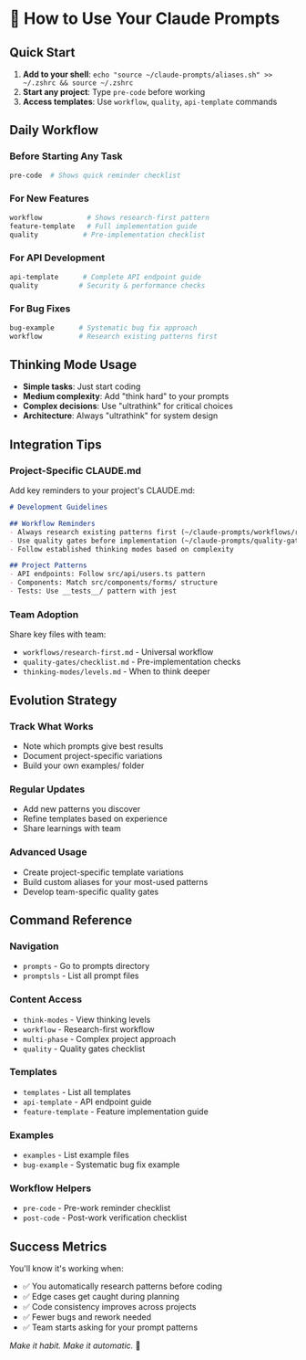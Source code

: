 # 🚀 How to Use Your Claude Prompts

## Quick Start

1. **Add to your shell**: `echo "source ~/claude-prompts/aliases.sh" >> ~/.zshrc && source ~/.zshrc`
2. **Start any project**: Type `pre-code` before working
3. **Access templates**: Use `workflow`, `quality`, `api-template` commands

## Daily Workflow

### Before Starting Any Task
```bash
pre-code  # Shows quick reminder checklist
```

### For New Features
```bash
workflow           # Shows research-first pattern
feature-template   # Full implementation guide  
quality           # Pre-implementation checklist
```

### For API Development  
```bash
api-template      # Complete API endpoint guide
quality          # Security & performance checks
```

### For Bug Fixes
```bash
bug-example      # Systematic bug fix approach
workflow         # Research existing patterns first
```

## Thinking Mode Usage

- **Simple tasks**: Just start coding
- **Medium complexity**: Add "think hard" to your prompts
- **Complex decisions**: Use "ultrathink" for critical choices
- **Architecture**: Always "ultrathink" for system design

## Integration Tips

### Project-Specific CLAUDE.md
Add key reminders to your project's CLAUDE.md:
```markdown
# Development Guidelines

## Workflow Reminders
- Always research existing patterns first (~/claude-prompts/workflows/research-first.md)
- Use quality gates before implementation (~/claude-prompts/quality-gates/checklist.md)
- Follow established thinking modes based on complexity

## Project Patterns  
- API endpoints: Follow src/api/users.ts pattern
- Components: Match src/components/forms/ structure
- Tests: Use __tests__/ pattern with jest
```

### Team Adoption
Share key files with team:
- `workflows/research-first.md` - Universal workflow
- `quality-gates/checklist.md` - Pre-implementation checks  
- `thinking-modes/levels.md` - When to think deeper

## Evolution Strategy

### Track What Works
- Note which prompts give best results
- Document project-specific variations
- Build your own examples/ folder

### Regular Updates
- Add new patterns you discover
- Refine templates based on experience
- Share learnings with team

### Advanced Usage
- Create project-specific template variations
- Build custom aliases for your most-used patterns
- Develop team-specific quality gates

## Command Reference

### Navigation
- `prompts` - Go to prompts directory
- `promptsls` - List all prompt files

### Content Access
- `think-modes` - View thinking levels
- `workflow` - Research-first workflow
- `multi-phase` - Complex project approach
- `quality` - Quality gates checklist

### Templates
- `templates` - List all templates
- `api-template` - API endpoint guide
- `feature-template` - Feature implementation guide

### Examples  
- `examples` - List example files
- `bug-example` - Systematic bug fix example

### Workflow Helpers
- `pre-code` - Pre-work reminder checklist
- `post-code` - Post-work verification checklist

## Success Metrics

You'll know it's working when:
- ✅ You automatically research patterns before coding  
- ✅ Edge cases get caught during planning
- ✅ Code consistency improves across projects
- ✅ Fewer bugs and rework needed
- ✅ Team starts asking for your prompt patterns

*Make it habit. Make it automatic.* 🎯